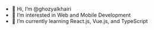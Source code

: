 - 👋 Hi, I’m @ghozyalkhairi
- 👀 I’m interested in Web and Mobile Development
- 🌱 I’m currently learning React.js, Vue.js, and TypeScript

<!---
ghozyalkhairi/ghozyalkhairi is a ✨ special ✨ repository because its `README.md` (this file) appears on your GitHub profile.
You can click the Preview link to take a look at your changes.
- 💞️ I’m looking to collaborate on ...
- 📫 How to reach me ...
--->

